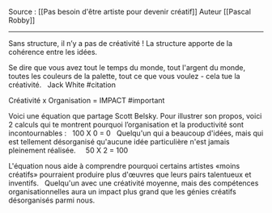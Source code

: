 Source : [[Pas besoin d'être artiste pour devenir créatif]]
Auteur [[Pascal Robby]]
***

Sans structure, il n’y a pas de créativité ! La structure apporte de la cohérence entre les idées.

Se dire que vous avez tout le temps du monde, tout l'argent du monde, toutes les couleurs de la palette, tout ce que vous voulez - cela tue la créativité.   Jack White #citation 

Créativité x Organisation = IMPACT #important 

Voici une équation que partage Scott Belsky. Pour illustrer son propos, voici 2 calculs qui te montrent pourquoi l’organisation et la productivité sont incontournables :   100 X 0 = 0   Quelqu'un qui a beaucoup d'idées, mais qui est tellement désorganisé qu'aucune idée particulière n'est jamais pleinement réalisée.     50 X 2 = 100

L'équation nous aide à comprendre pourquoi certains artistes «moins créatifs» pourraient produire plus d'œuvres que leurs pairs talentueux et inventifs.   Quelqu'un avec une créativité moyenne, mais des compétences organisationnelles aura un impact plus grand que les génies créatifs désorganisés parmi nous.